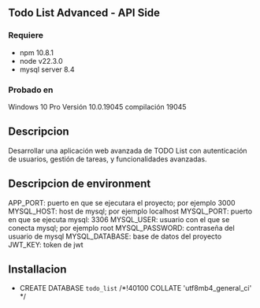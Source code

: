 ## Todo List Advanced - API Side
### Requiere
- npm 10.8.1
- node v22.3.0
- mysql server 8.4

### Probado en 
Windows 10 Pro Versión	10.0.19045 compilación 19045

## Descripcion
Desarrollar una aplicación web avanzada de TODO List con autenticación de
usuarios, gestión de tareas, y funcionalidades avanzadas.

## Descripcion de environment
APP_PORT: puerto en que se ejecutara el proyecto; por ejemplo 3000
MYSQL_HOST: host de mysql; por ejemplo localhost
MYSQL_PORT: puerto en que se ejecuta mysql: 3306
MYSQL_USER: usuario con el que se conecta mysql; por ejemplo root
MYSQL_PASSWORD: contraseña del usuario de mysql
MYSQL_DATABASE: base de datos del proyecto
JWT_KEY: token de jwt

## Installacion
- CREATE DATABASE `todo_list` /*!40100 COLLATE 'utf8mb4_general_ci' */

